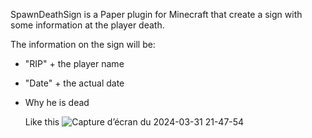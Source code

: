 SpawnDeathSign is a Paper plugin for Minecraft that create a sign with some information at the player death.

The information on the sign will be:
- "RIP" + the player name 
- "Date" + the actual date
- Why he is dead

  Like this
![Capture d’écran du 2024-03-31 21-47-54](https://github.com/vvcraft/SpawnDeathSign/assets/89702096/0dfb0159-60ad-4df6-9499-0de509883533)
